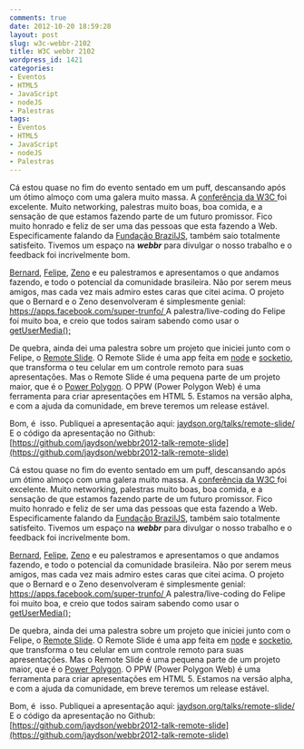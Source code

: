 ```yaml
---
comments: true
date: 2012-10-20 18:59:28
layout: post
slug: w3c-webbr-2102
title: W3C webbr 2102
wordpress_id: 1421
categories:
- Eventos
- HTML5
- JavaScript
- nodeJS
- Palestras
tags:
- Eventos
- HTML5
- JavaScript
- nodeJS
- Palestras
---
```


Cá estou quase no fim do evento sentado em um puff, descansando após um ótimo almoço com uma galera muito massa.
A [conferência da W3C ](http://conferenciaweb.w3c.br/)foi excelente. Muito networking, palestras muito boas, boa comida, e a sensação de que estamos fazendo parte de um futuro promissor.
Fico muito honrado e feliz de ser uma das pessoas que esta fazendo a Web.
Especificamente falando da [Fundação BrazilJS](http://www.braziljs.org/), também saio totalmente satisfeito. Tivemos um espaço na _**webbr**_ para divulgar o nosso trabalho e o feedback foi incrivelmente bom.

[Bernard](http://twitter.com/bernarddeluna), [Felipe](http://twitter.com/felipenmoura), [Zeno](http://twitter.com/zenorocha) e eu palestramos e apresentamos o que andamos fazendo, e todo o potencial da comunidade brasileira.
Não por serem meus amigos, mas cada vez mais admiro estes caras que citei acima.
O projeto que o Bernard e o Zeno desenvolveram é simplesmente genial: [https://apps.facebook.com/super-trunfo/ ](https://apps.facebook.com/super-trunfo/)
A palestra/live-coding do Felipe foi muito boa, e creio que todos sairam sabendo como usar o [getUserMedia();](https://developer.mozilla.org/en-US/docs/WebRTC/navigator.getUserMedia)

De quebra, ainda dei uma palestra sobre um projeto que iniciei junto com o Felipe, o [Remote Slide](https://github.com/jaydson/remote-slide).
O Remote Slide é uma app feita em [node](http://nodejs.org/) e [socketio](http://socket.io), que transforma o teu celular em um controle remoto para suas apresentações.
Mas o Remote Slide é uma pequena parte de um projeto maior, que é o [Power Polygon](https://github.com/braziljs/PowerPolygon).
O PPW (Power Polygon Web) é uma ferramenta para criar apresentações em HTML 5. Estamos na versão alpha, e com a ajuda da comunidade, em breve teremos um release estável.

Bom, é  isso.
Publiquei a apresentação aqui: [jaydson.org/talks/remote-slide/](http://jaydson.org/talks/remote-slide/)
E o código da apresentação no Github: [https://github.com/jaydson/webbr2012-talk-remote-slide](https://github.com/jaydson/webbr2012-talk-remote-slide)

Cá estou quase no fim do evento sentado em um puff, descansando após um ótimo almoço com uma galera muito massa.
A [conferência da W3C ](http://conferenciaweb.w3c.br/)foi excelente. Muito networking, palestras muito boas, boa comida, e a sensação de que estamos fazendo parte de um futuro promissor.
Fico muito honrado e feliz de ser uma das pessoas que esta fazendo a Web.
Especificamente falando da [Fundação BrazilJS](http://www.braziljs.org/), também saio totalmente satisfeito. Tivemos um espaço na _**webbr**_ para divulgar o nosso trabalho e o feedback foi incrivelmente bom.

[Bernard](http://twitter.com/bernarddeluna), [Felipe](http://twitter.com/felipenmoura), [Zeno](http://twitter.com/zenorocha) e eu palestramos e apresentamos o que andamos fazendo, e todo o potencial da comunidade brasileira.
Não por serem meus amigos, mas cada vez mais admiro estes caras que citei acima.
O projeto que o Bernard e o Zeno desenvolveram é simplesmente genial: [https://apps.facebook.com/super-trunfo/ ](https://apps.facebook.com/super-trunfo/)
A palestra/live-coding do Felipe foi muito boa, e creio que todos sairam sabendo como usar o [getUserMedia();](https://developer.mozilla.org/en-US/docs/WebRTC/navigator.getUserMedia)

De quebra, ainda dei uma palestra sobre um projeto que iniciei junto com o Felipe, o [Remote Slide](https://github.com/jaydson/remote-slide).
O Remote Slide é uma app feita em [node](http://nodejs.org/) e [socketio](http://socket.io), que transforma o teu celular em um controle remoto para suas apresentações.
Mas o Remote Slide é uma pequena parte de um projeto maior, que é o [Power Polygon](https://github.com/braziljs/PowerPolygon).
O PPW (Power Polygon Web) é uma ferramenta para criar apresentações em HTML 5. Estamos na versão alpha, e com a ajuda da comunidade, em breve teremos um release estável.

Bom, é  isso.
Publiquei a apresentação aqui: [jaydson.org/talks/remote-slide/](http://jaydson.org/talks/remote-slide/)
E o código da apresentação no Github: [https://github.com/jaydson/webbr2012-talk-remote-slide](https://github.com/jaydson/webbr2012-talk-remote-slide)

